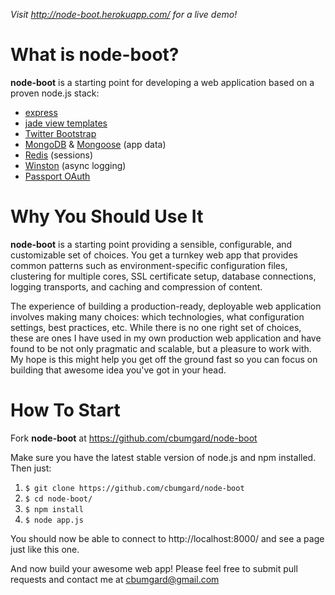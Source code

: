 _Visit http://node-boot.herokuapp.com/ for a live demo!_

What is __node-boot__?
==================

__node-boot__ is a starting point for developing a web application based on a proven node.js stack:

- [express]
- [jade view templates]
- [Twitter Bootstrap]
- [MongoDB] & [Mongoose] (app data)
- [Redis] (sessions)
- [Winston] (async logging)
- [Passport OAuth]

[express]: http://expressjs.com/
[jade view templates]: http://jade-lang.com/
[Twitter Bootstrap]: http://twitter.github.com/bootstrap/
[MongoDB]: http://www.mongodb.org/
[Mongoose]: http://mongoosejs.com/
[Redis]: http://redis.io/
[Winston]: https://github.com/flatiron/winston'
[Passport OAuth]: http://passportjs.org/'

Why You Should Use It
=====================

__node-boot__ is a starting point providing a sensible, configurable, and customizable set of choices. You get a turnkey web app that provides common patterns such as environment-specific configuration files, clustering for multiple cores, SSL certificate setup, database connections, logging transports, and caching and compression of content.

The experience of building a production-ready, deployable web application involves making many choices: which technologies, what configuration settings, best practices, etc. While there is no one right set of choices, these are ones I have used in my own production web application and have found to be not only pragmatic and scalable, but a pleasure to work with. My hope is this might help you get off the ground fast so you can focus on building that awesome idea you've got in your head.

How To Start
============

Fork __node-boot__ at https://github.com/cbumgard/node-boot

Make sure you have the latest stable version of node.js and npm installed. Then just:

1. `$ git clone https://github.com/cbumgard/node-boot`
2. `$ cd node-boot/`
3. `$ npm install`
4. `$ node app.js`

You should now be able to connect to http://localhost:8000/ and see a page just like this one.

And now build your awesome web app! Please feel free to submit pull requests and contact me at cbumgard@gmail.com